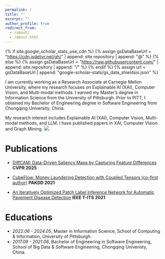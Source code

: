 ```yaml
---
permalink: /
title: ""
excerpt: ""
author_profile: true
redirect_from:
  - /about/
  - /about.html
---
```


{% if site.google_scholar_stats_use_cdn %}
{% assign gsDataBaseUrl = "https://cdn.jsdelivr.net/gh/" | append: site.repository | append: "@" %}
{% else %}
{% assign gsDataBaseUrl = "https://raw.githubusercontent.com/" | append: site.repository | append: "/" %}
{% endif %}
{% assign url = gsDataBaseUrl | append: "google-scholar-stats/gs_data_shieldsio.json" %}

<span class='anchor' id='about-me'></span>

I am currently working as a Research Associate at Carnegie Mellon University, where my research focuses on Explainable AI (XAI), Computer Vision, and Multi-modal methods. I earned my Master’s degree in Information Science from the University of Pittsburgh. Prior to PITT, I obtained my Bachelor of Engineering degree in Software Engineering from Chongqing University, China.

My research interest includes Explainable AI (XAI), Computer Vision, Multi-modal methods, and LLM. I have published papers in XAI, Computer Vision and Graph Mining. <a href='https://scholar.google.com/citations?user=PL5kiu4AAAAJ'><img src="https://img.shields.io/endpoint?url={{ url | url_encode }}&logo=Google%20Scholar&labelColor=f6f6f6&color=9cf&style=flat&label=citations"></a>.

<!-- # 🔥 News

- _2022.02_: &nbsp;🎉🎉 Lorem ipsum dolor sit amet, consectetur adipiscing elit. Vivamus ornare aliquet ipsum, ac tempus justo dapibus sit amet.
- _2022.02_: &nbsp;🎉🎉 Lorem ipsum dolor sit amet, consectetur adipiscing elit. Vivamus ornare aliquet ipsum, ac tempus justo dapibus sit amet. -->

# Publications

<!-- <div class='paper-box'><div class='paper-box-image'><div><div class="badge">CVPR 2016</div><img src='images/500x300.png' alt="sym" width="100%"></div></div>
<div class='paper-box-text' markdown="1">

[Deep Residual Learning for Image Recognition](https://openaccess.thecvf.com/content_cvpr_2016/papers/He_Deep_Residual_Learning_CVPR_2016_paper.pdf)

**Kaiming He**, Xiangyu Zhang, Shaoqing Ren, Jian Sun

[**Project**](https://scholar.google.com/citations?view_op=view_citation&hl=zh-CN&user=DhtAFkwAAAAJ&citation_for_view=DhtAFkwAAAAJ:ALROH1vI_8AC) <strong><span class='show_paper_citations' data='DhtAFkwAAAAJ:ALROH1vI_8AC'></span></strong>

- Lorem ipsum dolor sit amet, consectetur adipiscing elit. Vivamus ornare aliquet ipsum, ac tempus justo dapibus sit amet.
</div>
</div> -->

- [DiffCAM: Data-Driven Saliency Maps by Capturing Feature Differences]([https://cvpr.thecvf.com/Conferences/2025/AcceptedPapers]) **CVPR 2025**

- [CubeFlow: Money Laundering Detection with Coupled Tensors (co-first author)](https://link.springer.com/chapter/10.1007/978-3-030-75762-5_7) **PAKDD 2021**

- [An Iteratively Optimized Patch Label Inference Network for Automatic Pavement Disease Detection](https://ieeexplore.ieee.org/abstract/document/9447759) **IEEE T-ITS 2021**

<!-- # 🎖 Honors and Awards

- _2021.10_ Lorem ipsum dolor sit amet, consectetur adipiscing elit. Vivamus ornare aliquet ipsum, ac tempus justo dapibus sit amet.
- _2021.09_ Lorem ipsum dolor sit amet, consectetur adipiscing elit. Vivamus ornare aliquet ipsum, ac tempus justo dapibus sit amet. -->

# Educations

- _2022.06 - 2024.05_, Master in Information Science, School of Computing & Information, University of Pittsburgh.
- _2017.09 - 2021.06_, Bachelor of Engineering in Software Engineering, School of Big Data & Software Engineering, Chongqing Univeristy, China.

<!-- # 💬 Invited Talks

- _2021.06_, Lorem ipsum dolor sit amet, consectetur adipiscing elit. Vivamus ornare aliquet ipsum, ac tempus justo dapibus sit amet.
- _2021.03_, Lorem ipsum dolor sit amet, consectetur adipiscing elit. Vivamus ornare aliquet ipsum, ac tempus justo dapibus sit amet. \| [\[video\]](https://github.com/) -->

<!-- # 💻 Internships

- _2019.05 - 2020.02_, [Lorem](https://github.com/), China. -->
